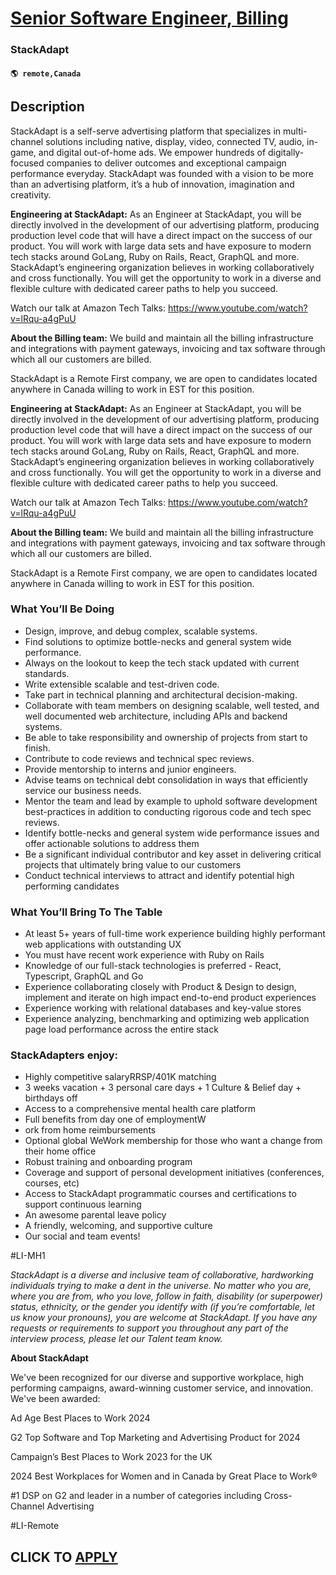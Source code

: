 # [Senior Software Engineer, Billing](https://www.remotewlb.com/apply/senior-software-engineer-billing-135002)  
### StackAdapt  
#### `🌎 remote,Canada`  

## Description

StackAdapt is a self-serve advertising platform that specializes in multi-channel solutions including native, display, video, connected TV, audio, in-game, and digital out-of-home ads. We empower hundreds of digitally-focused companies to deliver outcomes and exceptional campaign performance everyday. StackAdapt was founded with a vision to be more than an advertising platform, it’s a hub of innovation, imagination and creativity.

  

 **Engineering at StackAdapt:** As an Engineer at StackAdapt, you will be directly involved in the development of our advertising platform, producing production level code that will have a direct impact on the success of our product. You will work with large data sets and have exposure to modern tech stacks around GoLang, Ruby on Rails, React, GraphQL and more. StackAdapt’s engineering organization believes in working collaboratively and cross functionally. You will get the opportunity to work in a diverse and flexible culture with dedicated career paths to help you succeed.

  

Watch our talk at Amazon Tech Talks: https://www.youtube.com/watch?v=lRqu-a4gPuU

  

 **About the Billing team:** We build and maintain all the billing infrastructure and integrations with payment gateways, invoicing and tax software through which all our customers are billed.

StackAdapt is a Remote First company, we are open to candidates located anywhere in Canada willing to work in EST for this position.

  

 **Engineering at StackAdapt:** As an Engineer at StackAdapt, you will be directly involved in the development of our advertising platform, producing production level code that will have a direct impact on the success of our product. You will work with large data sets and have exposure to modern tech stacks around GoLang, Ruby on Rails, React, GraphQL and more. StackAdapt’s engineering organization believes in working collaboratively and cross functionally. You will get the opportunity to work in a diverse and flexible culture with dedicated career paths to help you succeed.

  

Watch our talk at Amazon Tech Talks: https://www.youtube.com/watch?v=lRqu-a4gPuU

  

 **About the Billing team:** We build and maintain all the billing infrastructure and integrations with payment gateways, invoicing and tax software through which all our customers are billed.

StackAdapt is a Remote First company, we are open to candidates located anywhere in Canada willing to work in EST for this position.

  

### What You’ll Be Doing

* Design, improve, and debug complex, scalable systems.
* Find solutions to optimize bottle-necks and general system wide performance. 
* Always on the lookout to keep the tech stack updated with current standards.
* Write extensible scalable and test-driven code.
* Take part in technical planning and architectural decision-making.
* Collaborate with team members on designing scalable, well tested, and well documented web architecture, including APIs and backend systems.
* Be able to take responsibility and ownership of projects from start to finish.
* Contribute to code reviews and technical spec reviews.
* Provide mentorship to interns and junior engineers.
* Advise teams on technical debt consolidation in ways that efficiently service our business needs.
* Mentor the team and lead by example to uphold software development best-practices in addition to conducting rigorous code and tech spec reviews.
* Identify bottle-necks and general system wide performance issues and offer actionable solutions to address them
* Be a significant individual contributor and key asset in delivering critical projects that ultimately bring value to our customers
* Conduct technical interviews to attract and identify potential high performing candidates

  

### What You’ll Bring To The Table

* At least 5+ years of full-time work experience building highly performant web applications with outstanding UX
* You must have recent work experience with Ruby on Rails
* Knowledge of our full-stack technologies is preferred - React, Typescript, GraphQL and Go
* Experience collaborating closely with Product & Design to design, implement and iterate on high impact end-to-end product experiences
* Experience working with relational databases and key-value stores
* Experience analyzing, benchmarking and optimizing web application page load performance across the entire stack

  

### StackAdapters enjoy:

* Highly competitive salaryRRSP/401K matching
* 3 weeks vacation + 3 personal care days + 1 Culture & Belief day + birthdays off
* Access to a comprehensive mental health care platform
* Full benefits from day one of employmentW
* ork from home reimbursements
* Optional global WeWork membership for those who want a change from their home office
* Robust training and onboarding program
* Coverage and support of personal development initiatives (conferences, courses, etc)
* Access to StackAdapt programmatic courses and certifications to support continuous learning
* An awesome parental leave policy
* A friendly, welcoming, and supportive culture
* Our social and team events!

  

#LI-MH1

  

 _StackAdapt is a diverse and inclusive team of collaborative, hardworking individuals trying to make a dent in the universe. No matter who you are, where you are from, who you love, follow in faith, disability (or superpower) status, ethnicity, or the gender you identify with (if you’re comfortable, let us know your pronouns), you are welcome at StackAdapt. If you have any requests or requirements to support you throughout any part of the interview process, please let our Talent team know._

  

 **About StackAdapt**

  

We've been recognized for our diverse and supportive workplace, high performing campaigns, award-winning customer service, and innovation. We've been awarded:

  

  

Ad Age Best Places to Work 2024

G2 Top Software and Top Marketing and Advertising Product for 2024

Campaign’s Best Places to Work 2023 for the UK

2024 Best Workplaces for Women and in Canada by Great Place to Work®

#1 DSP on G2 and leader in a number of categories including Cross-Channel Advertising

  

#LI-Remote

  
## CLICK TO [APPLY](https://www.remotewlb.com/apply/senior-software-engineer-billing-135002)

